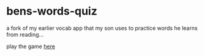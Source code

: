 # bens-words-quiz

a fork of my earlier vocab app that my son uses to practice words he learns from reading...

play the game [here](https://nickmmark.github.io/bens-words-quiz/)
